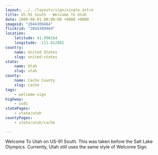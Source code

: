 ```yaml
---
layout: ../../layouts/sign/single.astro
title: US-91 South - Welcome To Utah
date: 2000-08-01 00:00:00 +0000 +0000
imageid: "2044309464"
flickrid: "2044309464"
location:
    latitude: 41.998164
    longitude: -111.812882
country:
    name: United States
    slug: united-states
state:
    name: Utah
    slug: utah
county:
    name: Cache County
    slug: cache
tags:
    - welcome-sign
highway:
    - us91
statePages:
    - state/utah
countyPages:
    - state/utah/cache

---
```

Welcome To Utah on US-91 South.  This was taken before the Salt Lake Olympics.  Currently, Utah still uses the same style of Welcome Sign.